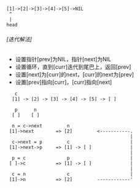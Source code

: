 ```
[1]->[2]->[3]->[4]->[5]->NIL
 ^
 |
head
```

###### [迭代解法]
 * 设置指针[prev]为NIL，指针[next]为NIL
 * 设置循环，直到[curr]迭代到尾巴上，返回[prev]
 * 设置[next]为[curr]的next，[curr]的next为[prev]
 * 设置[prev]指向[curr]，[curr]指向[next]
```
   c
  [1] -> [2] -> [3] -> [4] -> [5] -> [ ]

   p      n
  [ ]    [ ]

  n = c->next         n
 [1]->next        => [2]         <-----------.
                                             |
  c->next = p         c                      |
 [1]->next->p     => [1] -> [ ]              |
                                             |
  p = c               p                      |
 [ ]->c           => [1] -> [ ]              |
                                             |
  c = n               c                      |
 [1]->n           => [2]         ------------'
```
